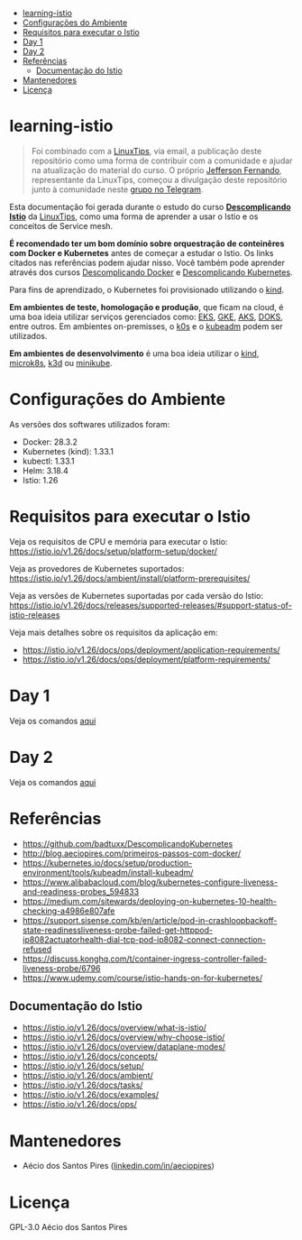<!-- TOC -->

- [learning-istio](#learning-istio)
- [Configurações do Ambiente](#configurações-do-ambiente)
- [Requisitos para executar o Istio](#requisitos-para-executar-o-istio)
- [Day 1](#day-1)
- [Day 2](#day-2)
- [Referências](#referências)
  - [Documentação do Istio](#documentação-do-istio)
- [Mantenedores](#mantenedores)
- [Licença](#licença)

<!-- TOC -->

# learning-istio

> Foi combinado com a [LinuxTips](https://www.linuxtips.io), via email, a publicação deste repositório como uma forma de contribuir com a comunidade e ajudar na atualização do material do curso. O próprio [Jefferson Fernando](https://twitter.com/badtux_), representante da LinuxTips, começou a divulgação deste repositório junto à comunidade neste [grupo no Telegram](https://t.me/joinchat/GmIMiRVkN55gwDhTlDWCqA).

Esta documentação foi gerada durante o estudo do curso **[Descomplicando Istio](https://www.linuxtips.io/products/descomplicando-o-istio)** da [LinuxTips](https://www.linuxtips.io), como uma forma de aprender a usar o Istio e os conceitos de Service mesh.

**É recomendado ter um bom domínio sobre orquestração de conteinêres com Docker e Kubernetes** antes de começar a estudar o Istio. Os links citados nas referências podem ajudar nisso. Você também pode aprender através dos cursos [Descomplicando Docker](https://www.linuxtips.io/products/descomplicando-o-docker) e [Descomplicando Kubernetes](https://www.linuxtips.io/products/descomplicando-o-kubernetes).

Para fins de aprendizado, o Kubernetes foi provisionado utilizando o [kind](kind.md).

**Em ambientes de teste, homologação e produção**, que ficam na cloud, é uma boa ideia utilizar serviços gerenciados como: [EKS](https://aws.amazon.com/eks), [GKE](https://cloud.google.com/kubernetes-engine), [AKS](https://azure.microsoft.com/en-us/free/kubernetes-service), [DOKS](https://www.digitalocean.com/products/kubernetes/), entre outros. Em ambientes on-premisses, o [k0s](https://k0sproject.io) e o [kubeadm](https://kubernetes.io/docs/setup/production-environment/tools/kubeadm/create-cluster-kubeadm/) podem ser utilizados.

**Em ambientes de desenvolvimento** é uma boa ideia utilizar o [kind](https://kind.sigs.k8s.io/), [microk8s](https://microk8s.io), [k3d](https://k3d.io) ou [minikube](https://minikube.sigs.k8s.io/).

# Configurações do Ambiente

As versões dos softwares utilizados foram:

- Docker: 28.3.2
- Kubernetes (kind): 1.33.1
- kubectl: 1.33.1
- Helm: 3.18.4
- Istio: 1.26

# Requisitos para executar o Istio

Veja os requisitos de CPU e memória para executar o Istio: https://istio.io/v1.26/docs/setup/platform-setup/docker/

Veja as provedores de Kubernetes suportados: https://istio.io/v1.26/docs/ambient/install/platform-prerequisites/

Veja as versões de Kubernetes suportadas por cada versão do Istio: https://istio.io/v1.26/docs/releases/supported-releases/#support-status-of-istio-releases

Veja mais detalhes sobre os requisitos da aplicação em:

- https://istio.io/v1.26/docs/ops/deployment/application-requirements/
- https://istio.io/v1.26/docs/ops/deployment/platform-requirements/

# Day 1

Veja os comandos [aqui](day1.md)

# Day 2

Veja os comandos [aqui](day2.md)

# Referências

- https://github.com/badtuxx/DescomplicandoKubernetes
- http://blog.aeciopires.com/primeiros-passos-com-docker/
- https://kubernetes.io/docs/setup/production-environment/tools/kubeadm/install-kubeadm/
- https://www.alibabacloud.com/blog/kubernetes-configure-liveness-and-readiness-probes_594833 
- https://medium.com/sitewards/deploying-on-kubernetes-10-health-checking-a4986e807afe 
- https://support.sisense.com/kb/en/article/pod-in-crashloopbackoff-state-readinessliveness-probe-failed-get-httppod-ip8082actuatorhealth-dial-tcp-pod-ip8082-connect-connection-refused 
- https://discuss.konghq.com/t/container-ingress-controller-failed-liveness-probe/6796
- https://www.udemy.com/course/istio-hands-on-for-kubernetes/

## Documentação do Istio

- https://istio.io/v1.26/docs/overview/what-is-istio/
- https://istio.io/v1.26/docs/overview/why-choose-istio/
- https://istio.io/v1.26/docs/overview/dataplane-modes/
- https://istio.io/v1.26/docs/concepts/
- https://istio.io/v1.26/docs/setup/
- https://istio.io/v1.26/docs/ambient/
- https://istio.io/v1.26/docs/tasks/
- https://istio.io/v1.26/docs/examples/
- https://istio.io/v1.26/docs/ops/

# Mantenedores

- Aécio dos Santos Pires ([linkedin.com/in/aeciopires](https://www.linkedin.com/in/aeciopires))

# Licença

GPL-3.0 Aécio dos Santos Pires
